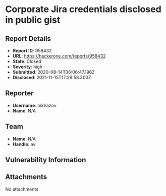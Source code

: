 # Corporate Jira credentials disclosed in public gist

## Report Details
- **Report ID**: 958432
- **URL**: https://hackerone.com/reports/958432
- **State**: Closed
- **Severity**: high
- **Submitted**: 2020-08-14T06:06:47.196Z
- **Disclosed**: 2021-11-15T17:29:58.300Z

## Reporter
- **Username**: mkhazov
- **Name**: N/A

## Team
- **Name**: N/A
- **Handle**: av

## Vulnerability Information


## Attachments
No attachments

